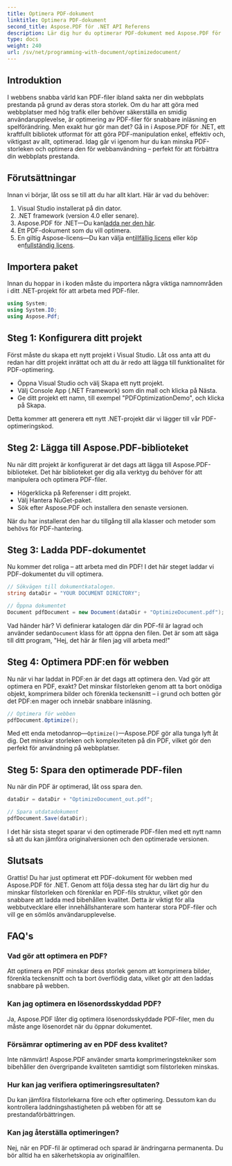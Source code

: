 ```yaml
---
title: Optimera PDF-dokument
linktitle: Optimera PDF-dokument
second_title: Aspose.PDF för .NET API Referens
description: Lär dig hur du optimerar PDF-dokument med Aspose.PDF för .NET med vår steg-för-steg-guide. Förbättra webbprestanda genom att minska filstorleken och komplexiteten.
type: docs
weight: 240
url: /sv/net/programming-with-document/optimizedocument/
---
```

## Introduktion

I webbens snabba värld kan PDF-filer ibland sakta ner din webbplats prestanda på grund av deras stora storlek. Om du har att göra med webbplatser med hög trafik eller behöver säkerställa en smidig användarupplevelse, är optimering av PDF-filer för snabbare inläsning en spelförändring. Men exakt hur gör man det? Gå in i Aspose.PDF för .NET, ett kraftfullt bibliotek utformat för att göra PDF-manipulation enkel, effektiv och, viktigast av allt, optimerad. Idag går vi igenom hur du kan minska PDF-storleken och optimera den för webbanvändning – perfekt för att förbättra din webbplats prestanda.

## Förutsättningar

Innan vi börjar, låt oss se till att du har allt klart. Här är vad du behöver:

1. Visual Studio installerat på din dator.
2. .NET framework (version 4.0 eller senare).
3.  Aspose.PDF för .NET—Du kan[ladda ner den här](https://releases.aspose.com/pdf/net/).
4. Ett PDF-dokument som du vill optimera.
5. En giltig Aspose-licens—Du kan välja en[tillfällig licens](https://purchase.aspose.com/temporary-license/) eller köp en[fullständig licens](https://purchase.aspose.com/buy).

## Importera paket

Innan du hoppar in i koden måste du importera några viktiga namnområden i ditt .NET-projekt för att arbeta med PDF-filer.

```csharp
using System;
using System.IO;
using Aspose.Pdf;
```

## Steg 1: Konfigurera ditt projekt

Först måste du skapa ett nytt projekt i Visual Studio. Låt oss anta att du redan har ditt projekt inrättat och att du är redo att lägga till funktionalitet för PDF-optimering.

- Öppna Visual Studio och välj Skapa ett nytt projekt.
- Välj Console App (.NET Framework) som din mall och klicka på Nästa.
- Ge ditt projekt ett namn, till exempel "PDFOptimizationDemo", och klicka på Skapa.

Detta kommer att generera ett nytt .NET-projekt där vi lägger till vår PDF-optimeringskod.

## Steg 2: Lägga till Aspose.PDF-biblioteket

Nu när ditt projekt är konfigurerat är det dags att lägga till Aspose.PDF-biblioteket. Det här biblioteket ger dig alla verktyg du behöver för att manipulera och optimera PDF-filer. 

- Högerklicka på Referenser i ditt projekt.
- Välj Hantera NuGet-paket.
- Sök efter Aspose.PDF och installera den senaste versionen.

När du har installerat den har du tillgång till alla klasser och metoder som behövs för PDF-hantering.

## Steg 3: Ladda PDF-dokumentet

Nu kommer det roliga – att arbeta med din PDF! I det här steget laddar vi PDF-dokumentet du vill optimera.

```csharp
// Sökvägen till dokumentkatalogen.
string dataDir = "YOUR DOCUMENT DIRECTORY";

// Öppna dokumentet
Document pdfDocument = new Document(dataDir + "OptimizeDocument.pdf");
```

 Vad händer här? Vi definierar katalogen där din PDF-fil är lagrad och använder sedan`Document` klass för att öppna den filen. Det är som att säga till ditt program, "Hej, det här är filen jag vill arbeta med!"

## Steg 4: Optimera PDF:en för webben

Nu när vi har laddat in PDF:en är det dags att optimera den. Vad gör att optimera en PDF, exakt? Det minskar filstorleken genom att ta bort onödiga objekt, komprimera bilder och förenkla teckensnitt – i grund och botten gör det PDF:en mager och innebär snabbare inläsning.

```csharp
// Optimera för webben
pdfDocument.Optimize();
```

Med ett enda metodanrop—`Optimize()`—Aspose.PDF gör alla tunga lyft åt dig. Det minskar storleken och komplexiteten på din PDF, vilket gör den perfekt för användning på webbplatser.

## Steg 5: Spara den optimerade PDF-filen

Nu när din PDF är optimerad, låt oss spara den.

```csharp
dataDir = dataDir + "OptimizeDocument_out.pdf";

// Spara utdatadokument
pdfDocument.Save(dataDir);
```

I det här sista steget sparar vi den optimerade PDF-filen med ett nytt namn så att du kan jämföra originalversionen och den optimerade versionen.

## Slutsats

Grattis! Du har just optimerat ett PDF-dokument för webben med Aspose.PDF för .NET. Genom att följa dessa steg har du lärt dig hur du minskar filstorleken och förenklar en PDF-fils struktur, vilket gör den snabbare att ladda med bibehållen kvalitet. Detta är viktigt för alla webbutvecklare eller innehållshanterare som hanterar stora PDF-filer och vill ge en sömlös användarupplevelse.

## FAQ's

### Vad gör att optimera en PDF?
Att optimera en PDF minskar dess storlek genom att komprimera bilder, förenkla teckensnitt och ta bort överflödig data, vilket gör att den laddas snabbare på webben.

### Kan jag optimera en lösenordsskyddad PDF?
Ja, Aspose.PDF låter dig optimera lösenordsskyddade PDF-filer, men du måste ange lösenordet när du öppnar dokumentet.

### Försämrar optimering av en PDF dess kvalitet?
Inte nämnvärt! Aspose.PDF använder smarta komprimeringstekniker som bibehåller den övergripande kvaliteten samtidigt som filstorleken minskas.

### Hur kan jag verifiera optimeringsresultaten?
Du kan jämföra filstorlekarna före och efter optimering. Dessutom kan du kontrollera laddningshastigheten på webben för att se prestandaförbättringen.

### Kan jag återställa optimeringen?
Nej, när en PDF-fil är optimerad och sparad är ändringarna permanenta. Du bör alltid ha en säkerhetskopia av originalfilen.